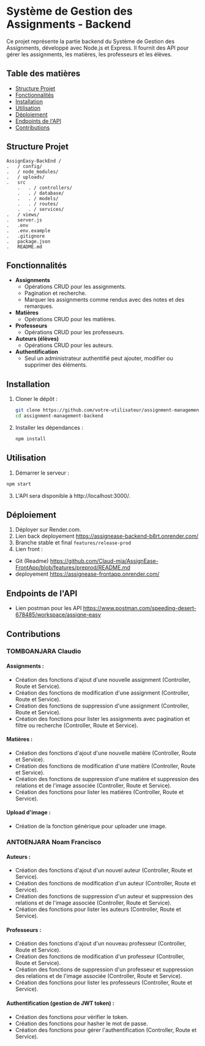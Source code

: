 # Système de Gestion des Assignments - Backend

Ce projet représente la partie backend du Système de Gestion des Assignments, développé avec Node.js et Express. Il fournit des API pour gérer les assignments, les matières, les professeurs et les élèves.

## Table des matières
- [Structure Projet](#structure-projet)
- [Fonctionnalités](#fonctionnalités)
- [Installation](#installation)
- [Utilisation](#utilisation)
- [Déploiement](#déploiement)
- [Endpoints de l'API](#endpoints-de-lapi)
- [Contributions](#contributions)

## Structure Projet

    AssignEasy-BackEnd /
    .   / config/
    .   / node_modules/
    .   / uploads/
    .   src
        .   . / controllers/
        .   . / database/
        .   . / models/
        .   . / routes/
        .   . / services/
    .   / views/
    .   server.js
    .   .env
    .   .env.example
    .   .gitignore
    .   package.json
    .   README.md



## Fonctionnalités
- **Assignments**
  - Opérations CRUD pour les assignments.
  - Pagination et recherche.
  - Marquer les assignments comme rendus avec des notes et des remarques.
- **Matières**
  - Opérations CRUD pour les matières.
- **Professeurs**
  - Opérations CRUD pour les professeurs.
- **Auteurs (élèves)**
  - Opérations CRUD pour les auteurs.
- **Authentification**
  - Seul un administrateur authentifié peut ajouter, modifier ou supprimer des éléments.

## Installation
1. Cloner le dépôt :
   ```bash
   git clone https://github.com/votre-utilisateur/assignment-management-backend.git
   cd assignment-management-backend
    ```

2. Installer les dépendances :
    ```bash
    npm install
   ```

## Utilisation
1. Démarrer le serveur :
  ```bash
  npm start
  ```

3. L'API sera disponible à http://localhost:3000/.

## Déploiement
1. Déployer sur Render.com.
2. Lien back deployement https://assignease-backend-b8rt.onrender.com/
3. Branche stable et final `features/release-prod`
4. Lien front :
  - Git (Readme) https://github.com/Claud-mja/AssignEase-FrontApp/blob/features/preprod/README.md
  - deployement https://assignease-frontapp.onrender.com/

## Endpoints de l'API
- Lien postman pour les API https://www.postman.com/speeding-desert-678485/workspace/assigne-easy

## Contributions

### TOMBOANJARA Claudio

#### Assignments :
- Création des fonctions d'ajout d'une nouvelle assignment (Controller, Route et Service).
- Création des fonctions de modification d'une assignment (Controller, Route et Service).
- Création des fonctions de suppression d'une assignment (Controller, Route et Service).
- Création des fonctions pour lister les assignments avec pagination et filtre ou recherche (Controller, Route et Service).

#### Matières :
- Création des fonctions d'ajout d'une nouvelle matière (Controller, Route et Service).
- Création des fonctions de modification d'une matière (Controller, Route et Service).
- Création des fonctions de suppression d'une matière et suppression des relations et de l'image associée (Controller, Route et Service).
- Création des fonctions pour lister les matières (Controller, Route et Service).

#### Upload d'image :
- Création de la fonction générique pour uploader une image.

### ANTOENJARA Noam Francisco

#### Auteurs :
- Création des fonctions d'ajout d'un nouvel auteur (Controller, Route et Service).
- Création des fonctions de modification d'un auteur (Controller, Route et Service).
- Création des fonctions de suppression d'un auteur et suppression des relations et de l'image associée (Controller, Route et Service).
- Création des fonctions pour lister les auteurs (Controller, Route et Service).

#### Professeurs :
- Création des fonctions d'ajout d'un nouveau professeur (Controller, Route et Service).
- Création des fonctions de modification d'un professeur (Controller, Route et Service).
- Création des fonctions de suppression d'un professeur et suppression des relations et de l'image associée (Controller, Route et Service).
- Création des fonctions pour lister les professeurs (Controller, Route et Service).

#### Authentification (gestion de JWT token) :
- Création des fonctions pour vérifier le token.
- Création des fonctions pour hasher le mot de passe.
- Création des fonctions pour gérer l'authentification (Controller, Route et Service).
